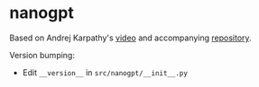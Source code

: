 # nanogpt

Based on Andrej Karpathy's [video](https://www.youtube.com/watch?v=l8pRSuU81PU)
and accompanying [repository](https://github.com/karpathy/build-nanogpt).

Version bumping:
- Edit `__version__` in `src/nanogpt/__init__.py`
